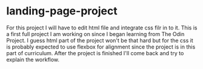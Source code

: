 # landing-page-project
For this project I will have to edit html file and integrate css filr in to it.
This is a first full project I am working on since I began learning from 
The Odin Project. I guess html part of the project won't be that hard but
for the css it is probably expected to use flexbox for alignment since the 
project is in this part of curriculum. After the project is finished I'll 
come back and try to explain the workflow.
